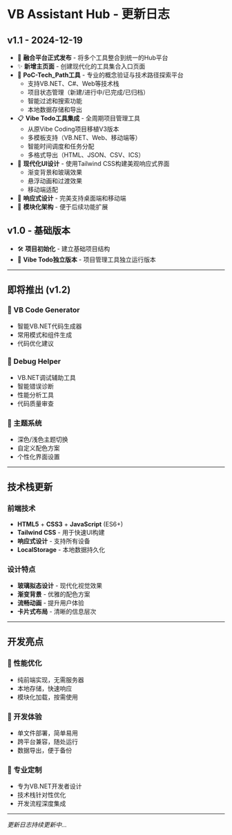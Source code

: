 # VB Assistant Hub - 更新日志

## v1.1 - 2024-12-19
* 🎉 **融合平台正式发布** - 将多个工具整合到统一的Hub平台
* ✨ **新增主页面** - 创建现代化的工具集合入口页面
* 🔧 **PoC-Tech_Path工具** - 专业的概念验证与技术路径探索平台
  - 支持VB.NET、C#、Web等技术栈
  - 项目状态管理（新建/进行中/已完成/已归档）
  - 智能过滤和搜索功能
  - 本地数据存储和导出
* 📋 **Vibe Todo工具集成** - 全周期项目管理工具
  - 从原Vibe Coding项目移植V3版本
  - 多模板支持（VB.NET、Web、移动端等）
  - 智能时间调度和任务分配
  - 多格式导出（HTML、JSON、CSV、ICS）
* 🎨 **现代化UI设计** - 使用Tailwind CSS构建美观响应式界面
  - 渐变背景和玻璃效果
  - 悬浮动画和过渡效果
  - 移动端适配
* 📱 **响应式设计** - 完美支持桌面端和移动端
* 🔧 **模块化架构** - 便于后续功能扩展

## v1.0 - 基础版本
* 🛠️ **项目初始化** - 建立基础项目结构
* 📝 **Vibe Todo独立版本** - 项目管理工具独立运行版本

---

## 即将推出 (v1.2)

### 🔮 VB Code Generator
- 智能VB.NET代码生成器
- 常用模式和组件生成
- 代码优化建议

### 🐛 Debug Helper  
- VB.NET调试辅助工具
- 智能错误诊断
- 性能分析工具
- 代码质量审查

### 🎨 主题系统
- 深色/浅色主题切换
- 自定义配色方案
- 个性化界面设置

---

## 技术栈更新

### 前端技术
- **HTML5** + **CSS3** + **JavaScript** (ES6+)
- **Tailwind CSS** - 用于快速UI构建
- **响应式设计** - 支持所有设备
- **LocalStorage** - 本地数据持久化

### 设计特点
- **玻璃拟态设计** - 现代化视觉效果
- **渐变背景** - 优雅的配色方案
- **流畅动画** - 提升用户体验
- **卡片式布局** - 清晰的信息层次

---

## 开发亮点

### 🚀 性能优化
- 纯前端实现，无需服务器
- 本地存储，快速响应
- 模块化加载，按需使用

### 🔧 开发体验
- 单文件部署，简单易用
- 跨平台兼容，随处运行  
- 数据导出，便于备份

### 🎯 专业定制
- 专为VB.NET开发者设计
- 技术栈针对性优化
- 开发流程深度集成

---

*更新日志持续更新中...*
